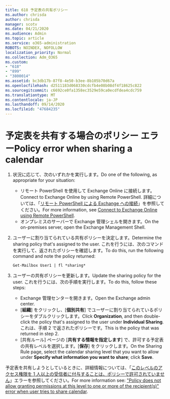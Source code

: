 ```yaml
---
title: 618 予定表の共有ポリシー
ms.author: chrisda
author: chrisda
manager: scotv
ms.date: 04/21/2020
ms.audience: Admin
ms.topic: article
ms.service: o365-administration
ROBOTS: NOINDEX, NOFOLLOW
localization_priority: Normal
ms.collection: Adm_O365
ms.custom:
- "618"
- "899"
- "3800014"
ms.assetid: bc3db17b-87f8-4e50-b3ee-8b105b70d67a
ms.openlocfilehash: d2511183d068330cdcfb4e08b08df4f18625c822
ms.sourcegitcommit: c6692ce0fa1358ec3529e59ca0ecdfdea4cdc759
ms.translationtype: MT
ms.contentlocale: ja-JP
ms.lasthandoff: 09/14/2020
ms.locfileid: "47684235"
---
```

# <a name="policy-error-when-sharing-a-calendar"></a><span data-ttu-id="939ad-102">予定表を共有する場合のポリシー エラー</span><span class="sxs-lookup"><span data-stu-id="939ad-102">Policy error when sharing a calendar</span></span>

1. <span data-ttu-id="939ad-103">状況に応じて、次のいずれかを実行します。</span><span class="sxs-lookup"><span data-stu-id="939ad-103">Do one of the following, as appropriate for your situation:</span></span>
    - <span data-ttu-id="939ad-104">リモート PowerShell を使用して Exchange Online に接続します。</span><span class="sxs-lookup"><span data-stu-id="939ad-104">Connect to Exchange Online by using Remote PowerShell.</span></span> <span data-ttu-id="939ad-105">詳細については、「[リモート PowerShell による Exchange への接続](https://technet.microsoft.com/library/jj984289%28v=exchg.160%29.aspx)」を参照してください。</span><span class="sxs-lookup"><span data-stu-id="939ad-105">For more information, see [Connect to Exchange Online using Remote PowerShell](https://technet.microsoft.com/library/jj984289%28v=exchg.160%29.aspx).</span></span>
    - <span data-ttu-id="939ad-106">オンプレミスのサーバーで Exchange 管理シェルを開きます。</span><span class="sxs-lookup"><span data-stu-id="939ad-106">On the on-premises server, open the Exchange Management Shell.</span></span>
2. <span data-ttu-id="939ad-107">ユーザーに割り当てられている共有ポリシーを決定します。</span><span class="sxs-lookup"><span data-stu-id="939ad-107">Determine the sharing policy that's assigned to the user.</span></span> <span data-ttu-id="939ad-108">これを行うには、次のコマンドを実行して、返されたポリシーを確認します。</span><span class="sxs-lookup"><span data-stu-id="939ad-108">To do this, run the following command and note the policy returned:</span></span>

    `
    Get-Mailbox User1 | fl *sharing*
    `

3. <span data-ttu-id="939ad-109">ユーザーの共有ポリシーを更新します。</span><span class="sxs-lookup"><span data-stu-id="939ad-109">Update the sharing policy for the user.</span></span> <span data-ttu-id="939ad-110">これを行うには、次の手順を実行します。</span><span class="sxs-lookup"><span data-stu-id="939ad-110">To do this, follow these steps:</span></span>
    - <span data-ttu-id="939ad-111">Exchange 管理センターを開きます。</span><span class="sxs-lookup"><span data-stu-id="939ad-111">Open the Exchange admin center.</span></span>
    - <span data-ttu-id="939ad-112">[**組織**] をクリックし、[**個別共有**] でユーザーに割り当てられているポリシーをダブルクリックします。</span><span class="sxs-lookup"><span data-stu-id="939ad-112">Click **Organization**, and then double-click the policy that's assigned to the user under **Individual Sharing**.</span></span> <span data-ttu-id="939ad-113">これは、手順 2 で返されたポリシーです。</span><span class="sxs-lookup"><span data-stu-id="939ad-113">This is the policy that was returned in step 2.</span></span>
    - <span data-ttu-id="939ad-114">[共有ルール] ページの [**共有する情報を指定します**] で、許可する予定表の共有レベルを選択します。[**保存**] をクリックします。</span><span class="sxs-lookup"><span data-stu-id="939ad-114">On the Sharing Rule page, select the calendar sharing level that you want to allow under **Specify what information you want to share**; click **Save**.</span></span>

<span data-ttu-id="939ad-115">予定表を共有しようとしているときに、詳細情報については、「[このレベルのアクセス権限を 1 人以上の受信者に付与することは、ポリシーで許可されていません](https://docs.microsoft.com/exchange/troubleshoot/calendar-sharing/policy-permissions-issue)」エラーを参照してください。</span><span class="sxs-lookup"><span data-stu-id="939ad-115">For more information see: ["Policy does not allow granting permissions at this level to one or more of the recipient(s)" error when user tries to share calendar](https://docs.microsoft.com/exchange/troubleshoot/calendar-sharing/policy-permissions-issue).</span></span>
